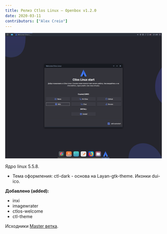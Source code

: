 ```yaml
---
title: Релиз Ctlos Linux — Openbox v1.2.0
date: 2020-03-11
contributors: ["Alex Creio"]
---
```


![Openbox v1.2.0](ob1.2.0.png)

Ядро linux 5.5.8.

- Тема оформления: ctl-dark - основа на Layan-gtk-theme. Иконки dui-ico.

**Добавлено (added):**

- inxi
- imagewrater
- ctlos-welcome
- ctl-theme

Исходники [Master ветка](https://github.com/ctlos/ctlosiso/tree/9a04c889e2a53cde8eb800fbbb40571a66178ea4).
